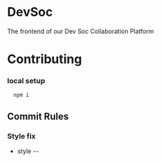 # DevSoc
The frontend of our Dev Soc Collaboration Platform
# Contributing
### local setup
```
  npm i
```
## Commit Rules
### Style fix
* style -- <style fixed infos>

### Bug fix
* bug -- <bug info>

### New feature
* feat -- <feature >info
